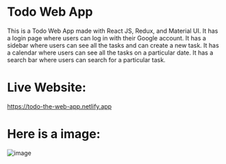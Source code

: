# Todo Web App
This is a Todo Web App made with React JS, Redux, and Material UI. It has a login page where users can log in with their Google account. It has a sidebar where users can see all the tasks and can create a new task. It has a calendar where users can see all the tasks on a particular date. It has a search bar where users can search for a particular task.

# Live Website:
https://todo-the-web-app.netlify.app

# Here is a image:
![image](https://github.com/user-attachments/assets/bffc2d1b-b9ad-47c3-afca-5d90b59bd87e)




